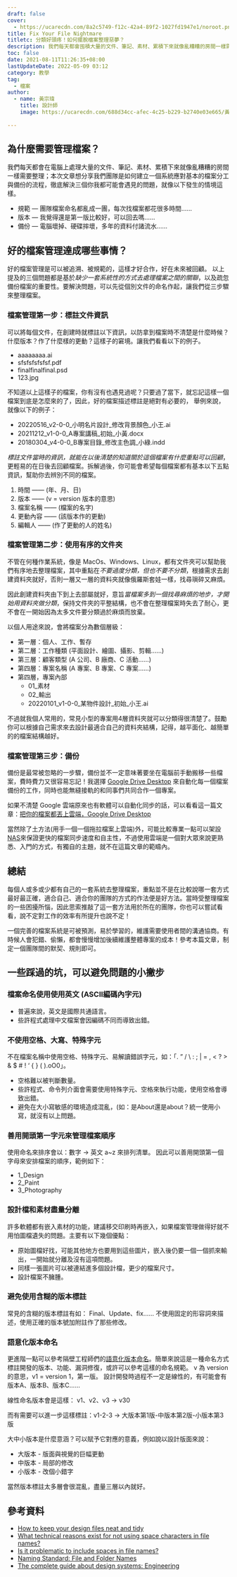 ```yaml
---
draft: false
cover:
  - https://ucarecdn.com/8a2c5749-f12c-42a4-89f2-1027fd1947e1/noroot.png
title: Fix Your File Nightmare
titletc: 分類好頭疼！如何擺脫檔案整理惡夢？
description: 我們每天都會囤積大量的文件、筆記、素材、累積下來就像亂糟糟的房間一樣需要整理，如果你也同樣在困擾這樣的問題，這篇文章是為你準備的。
toc: false
date: 2021-08-11T11:26:35+08:00
lastUpdateDate: 2022-05-09 03:12
category: 教學
tag:
  - 檔案
author:
  - name: 黃宗瑋
    title: 設計師
    image: https://ucarecdn.com/688d34cc-afec-4c25-b229-b2740e03e665/黃宗瑋-頭像.jpg
    
---
```

##  為什麼需要管理檔案？

我們每天都會在電腦上處理大量的文件、筆記、素材、累積下來就像亂糟糟的房間一樣需要整理；本次文章想分享我們團隊是如何建立一個系統應對基本的檔案分工與備份的流程，徹底解決三個你我都可能會遇見的問題，就像以下發生的情境這樣。

* 規範 — 團隊檔案命名都亂成一團，每次找檔案都花很多時間……
* 版本 — 我覺得還是第一版比較好，可以回去嗎……
* 備份 — 電腦壞掉、硬碟摔壞，多年的資料付諸流水……

## 好的檔案管理達成哪些事情？

好的檔案管理是可以被追溯、被規範的，這樣才好合作，好在未來被回顧。
以上提及的三個問題都是基於*缺少一套系統性的方式去處理檔案之間的關聯*，以及疏忽備份檔案的重要性。要解決問題，可以先從個別文件的命名作起，讓我們從三步驟來整理檔案。



### 檔案管理第一步：標註文件資訊

可以將每個文件，在創建時就標註以下資訊，以防拿到檔案時不清楚是什麼時候？什麼版本？作了什麼樣的更動？這樣子的窘境。讓我們看看以下的例子。

* aaaaaaaa.ai
* sfsfsfsfsfsf.pdf
* finalfinalfinal.psd
* 123.jpg

不知道以上這樣子的檔案，你有沒有也遇見過呢？只要過了當下，就忘記這樣一個檔案到底是怎麼來的了，因此，好的檔案描述標註是絕對有必要的，
舉例來說，就像以下的例子：
* 20220516_v2-0-0_小明名片設計_修改背景顏色_小王.ai
* 20211212_v1-0-0_A專案講稿_初始_小黃.docx
* 20180304_v4-0-0_B專案目錄_修改主色調_小綠.indd

*標註文件當時的資訊，就能在以後清楚的知道關於這個檔案有什麼重點可以回顧*，更輕易的在日後去回顧檔案。拆解過後，你可能會希望每個檔案都有基本以下五點資訊，幫助你去辨別不同的檔案。

1. 時間 —— (年、月、日)
2. 版本 —— (v = version 版本的意思)
3. 檔案名稱 —— (檔案的名字)
4. 更動內容 —— (該版本作的更動)
5. 編輯人 —— (作了更動的人的姓名)
### 檔案管理第二步：使用有序的文件夾

不管在何種作業系統，像是 MacOs、Windows、Linux，都有文件夾可以幫助我們有序地去整理檔案，其中重點在*不要過度分類，但也不要不分類*，根據需求去創建資料夾就好，否則一層又一層的資料夾就像俄羅斯套娃一樣，找尋瑣碎又麻煩。

因此創建資料夾由下到上去部屬就好，意旨*當檔案多到一個找尋麻煩的地步，才開始用資料夾做分類*，保持文件夾的平整結構，也不會在整理檔案時失去了耐心，更不會在一開始因為太多文件要分類過於麻煩而放棄。

以個人用途來說，會將檔案分為數個層級：
* 第一層：個人、工作、暫存
* 第二層：工作種類 (平面設計、繪圖、攝影、剪輯……)
* 第三層：顧客類型 (A 公司、B 廠商、C 活動……)
* 第四層：專案名稱 (A 專案、B 專案、C 專案……)
* 第四層，專案內部
  * 01_素材
  * 02_輸出
  * 20220101_v1-0-0_某物件設計_初始_小王.ai

不過就我個人常用的，常見小型的專案用4層資料夾就可以分類得很清楚了。鼓勵你可以根據自己需求來去設計最適合自己的資料夾結構，記得，越平面化、越簡單的的檔案結構越好。

### 檔案管理第三步：備份

備份是最常被忽略的一步驟，備份並不一定意味著要坐在電腦前手動搬移一些檔案，費時費力又很容易忘記！我選擇 [Google Drive Desktop](https://www.google.com/drive/download/) 來自動化每一個檔案備份的工作，同時也能無縫接軌的和同事們共同合作一個專案。

如果不清楚 Google 雲端原來也有軟體可以自動化同步的話，可以看看這一篇文章：[把你的檔案都丟上雲端，Google Drive Desktop]()

當然除了土方法(用手一個一個拖拉檔案上雲端)外，可能比較專業一點可以架設[NAS](https://zh.wikipedia.org/wiki/%E7%BD%91%E7%BB%9C%E9%99%84%E6%8E%A5%E5%AD%98%E5%82%A8)來保證更快的檔案同步速度和自主性，不過使用雲端是一個對大眾來說更熟悉、入門的方式，有獨自的主題，就不在這篇文章的範疇內。

## 總結

每個人或多或少都有自己的一套系統去整理檔案，重點並不是在比較說哪一套方式最好最正確，適合自己、適合你的團隊的方式的作法便是好方法。當時受整理檔案的一些困擾所惱，因此思索推敲了這一套方法用於所在的團隊，你也可以嘗試看看，說不定對工作的效率有所提升也說不定！

一個完善的檔案系統是可被預測，易於學習的，維護需要使用者間的溝通協商。有時候人會犯錯、偷懶，都會慢慢增加後續維護整體專案的成本！參考本篇文章，制定一個團隊間的默契、規則即可。


## 一些踩過的坑，可以避免問題的小撇步

### 檔案命名使用使用英文 (ASCII編碼內字元)

* 普遍來說，英文是國際共通語言。
* 些許程式處理中文檔案會因編碼不同而導致出錯。

### 不使用空格、大寫、特殊字元

不在檔案名稱中使用空格、特殊字元、易解讀錯誤字元，如：「. ” / \ : ; | = , < ? > & $ # ! ‘ { } ( ).oO0」。

* 空格難以被判斷數量。
* 些許程式、命令列介面會需要使用特殊字元、空格來執行功能，使用空格會導致出錯。
* 避免在大小寫敏感的環境造成混亂，(如：是About還是about？統一使用小寫，就沒有以上問題。

### 善用開頭第一字元來管理檔案順序

使用命名來排序會以：數字 → 英文 a~z 來排列清單。
因此可以善用開頭第一個字母來安排檔案的順序，範例如下：

* 1_Design
* 2_Paint
* 3_Photography


### 設計檔和素材盡量分離

許多軟體都有嵌入素材的功能，建議移交印刷時再嵌入，如果檔案管理做得好就不用怕圖檔遺失的問題。主要有以下幾個優點：

* 原始圖檔好找，可能其他地方也要用到這些圖片，嵌入後仍要一個一個抓來輸出，一開始就分離及沒有這項問題。
* 同樣一張圖片可以被連結進多個設計檔，更少的檔案尺寸。
* 設計檔案不臃腫。

### 避免使用含糊的版本標註

常見的含糊的版本標註有如：
Final、Update、fix…… 不使用固定的形容詞來描述，使用正確的版本號加附註作了那些修改。

### 語意化版本命名

更進階一點可以參考隔壁工程師們的[語意化版本命名](https://semver.org/)。簡單來說這是一種命名方式標註開發的版本、功能、漏洞修復，或許可以參考這樣的命名規範。
v 為 version 的意思，v1 = version 1，第一版。
設計開發時過程不一定是線性的，有可能會有版本A、版本B、版本C……

線性命名版本會是這樣：
v1、v2、v3 → v30

而有需要可以進一步這樣標註：v1-2-3 → 大版本第1版-中版本第2版-小版本第3版


大中小版本是什麼意涵？可以賦予它對應的意義，例如說以設計版面來說：
* 大版本 - 版面與視覺的巨幅更動
* 中版本 - 局部的修改
* 小版本 - 改個小錯字

當然版本標註太多層會很混亂，盡量三層以內就好。

## 參考資料

* [How to keep your design files neat and tidy](https://99designs.com/blog/tips/how-to-keep-your-design-files-neat-and-tidy/)
* [What technical reasons exist for not using space characters in file names?](https://superuser.com/questions/29111/what-technical-reasons-exist-for-not-using-space-characters-in-file-names)
* [Is it problematic to include spaces in file names?](https://qanda.digipres.org/1053/is-it-problematic-to-include-spaces-in-file-names)
* [Naming Standard: File and Folder Names](https://www.csudh.edu/web-services/web-standards/file-folder-naming/)
* [The complete guide about design systems: Engineering](https://medium.com/ci-t/the-complete-guide-about-design-systems-engineering-cd332cf520f2)